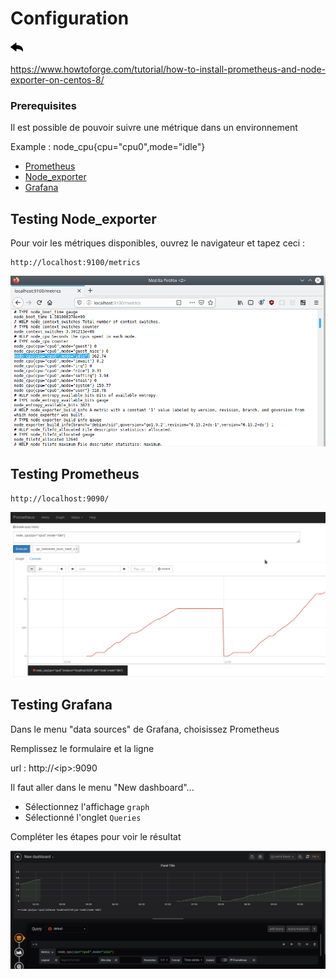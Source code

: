 # Configuration

[![](../../screenshots/other/Go-back.png)](README.md)

https://www.howtoforge.com/tutorial/how-to-install-prometheus-and-node-exporter-on-centos-8/

### Prerequisites

Il est possible de pouvoir suivre une métrique dans un environnement

Example : node_cpu{cpu="cpu0",mode="idle"}

- [Prometheus](https://prometheus.io)
- [Node_exporter](https://prometheus.io/docs/guides/node-exporter/)
- [Grafana](grafana.com/)

## Testing Node_exporter

Pour voir les métriques disponibles, ouvrez le navigateur et tapez ceci :

```
http://localhost:9100/metrics
```

![Node Exporter](../../screenshots/init/node_exporter.png)

## Testing Prometheus

```
http://localhost:9090/
```

![Prometheus](../../screenshots/init/prometheus.png)

## Testing Grafana

Dans le menu "data sources" de Grafana, choisissez Prometheus

Remplissez le formulaire et la ligne

url : http://\<ip\>:9090

Il faut aller dans le menu "New dashboard"...

- Sélectionnez l'affichage `graph`
- Sélectionné l'onglet `Queries`

Compléter les étapes pour voir le résultat

![métriques graph](../../screenshots/init/graph.png)
